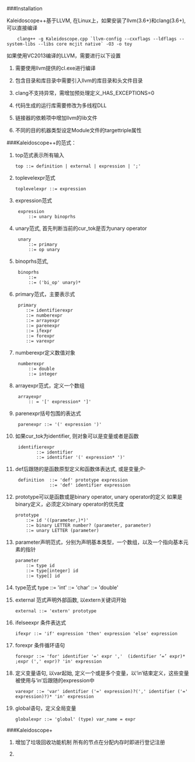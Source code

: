 
###Installation

Kaleidoscope++基于LLVM,  在Linux上，如果安装了llvm(3.6+)和clang(3.6+),可以直接编译

		clang++ -g Kaleidoscope.cpp `llvm-config --cxxflags --ldflags --system-libs --libs core mcjit native` -O3 -o toy


如果使用VC2013编译的LLVM，需要进行以下设置

1. 需要使用llvm提供的cl.exe进行编译

2. 包含目录和库目录中需要引入llvm的库目录和头文件目录

3. clang不支持异常，需增加预处理定义_HAS_EXCEPTIONS=0

4. 代码生成的运行库需要修改为多线程DLL

5. 链接器的依赖项中增加llvm的lib文件

6. 不同的目的机器类型设定Module文件的targettriple属性


###Kaleidoscope++的范式：

1.  top范式表示所有输入

		top ::= definition | external | expression | ';'

1.  toplevelexpr范式

		toplevelexpr ::= expression

2. expression范式

		expression
			::= unary binoprhs

3. unary范式, 首先判断当前的cur_tok是否为unary operator

		unary
			::= primary
			::= op unary

4. binoprhs范式,

		binoprhs
			::=
			::= ('bi_op' unary)*

5. primary范式，主要表示式

		primary
		   ::= identifierexpr
		   ::= numberexpr
		   ::= arrayexpr
		   ::= parenexpr
		   ::= ifexpr
		   ::= forexpr
		   ::= varexpr


6. numberexpr定义数值对象

		numberexpr
			::= double
			::= integer

7. arrayexpr范式，定义一个数组
		
		arrayexpr
			:: = '[' expression* ']'

7. parenexpr括号包围的表达式

		parenexpr ::= '(' expression ')'


8. 如果cur_tok为identifier, 则对象可以是变量或者是函数

	    identifierexpr
    		   ::= identifier
    		   ::= identifier '(' expression* ')'

9. def后跟随的是函数原型定义和函数体表达式, 或是变量;P-

		definition	::= 'def' prototype expression
					::= 'def' identifier expression


10. prototype可以是函数或是binary operator,  unary operator的定义
如果是binary定义，必须定义binary operator的优先度

		prototype
	    	::= id '((parameter,)*)'
	    	::= binary LETTER number? (parameter, parameter)
	    	::= unary LETTER (parameter)

11. parameter声明范式，分别为声明基本类型，一个数组，以及一个指向基本元素的指针

		parameter
			::= type id
			::= type[integer] id
			::= type[] id



12. type范式
		type
			::= 'int'
			::= 'char'
			::= 'double'

11. external 范式声明外部函数, 以extern关键词开始

		external ::= 'extern' prototype

12. ifelseexpr 条件表达式

		ifexpr ::= 'if' expression 'then' expression 'else' expression

13. forexpr 条件循环语句

		forexpr ::= 'for' identifier '=' expr ','  (identifier ‘=’ expr)* ;expr (',' expr)? 'in' expression

14. 定义变量语句, 以var起始,  定义一个或是多个变量，以‘in’结束定义，这些变量被使用与‘in’后跟随的expression中

		varexpr ::= 'var' identifier ('=' expression)?(',' identifier ('=' expression)?)* 'in' expression

15. global语句，定义全局变量

		globalexpr ::= 'global' (type) var_name = expr



###Kaleidoscope+

1. 增加了垃圾回收功能机制
所有的节点在分配内存时即进行登记注册

2.
